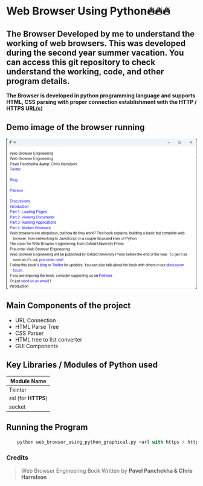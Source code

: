 # Web Browser Using Python🔥🔥🔥  
The Browser Developed by me to understand the working of web browsers. This was developed during the second year summer vacation. You can access this git repository to check understand the working, code, and other program details.  
--
**The Browser is developed in python programming language and supports HTML, CSS parsing with proper connection establishment with the HTTP / HTTPS URL(s)**  
## Demo image of the browser running  
<img src = "/demo_img.png" alt = "Demo Image of the Browser Running"/><br/>
## Main Components of the project
* URL Connection
* HTML Parse Tree
* CSS Parser
* HTML tree to list converter
* GUI Components

## Key Libraries / Modules of Python used
|Module Name|
|-----------|
|Tkinter|
|ssl (for **HTTPS**)    |
|socket|

## Running the Program
```Python
    python web_browser_using_python_graphical.py <url with https / http specified>
```

### Credits
>Web Browser Engineering Book Written by **Pavel Panchekha & Chris Harrelson**
